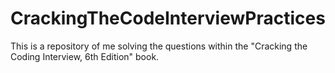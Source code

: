 # CrackingTheCodeInterviewPractices

This is a repository of me solving the questions within the "Cracking the Coding Interview, 6th Edition" book.
